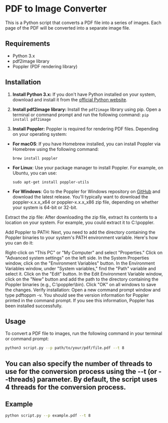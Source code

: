 # PDF to Image Converter

This is a Python script that converts a PDF file into a series of images. Each page of the PDF will be converted into a separate image file.

## Requirements

- Python 3.x
- pdf2image library
- Poppler (PDF rendering library)

## Installation

1. **Install Python 3.x:** If you don't have Python installed on your system, download and install it from the [official Python website](https://www.python.org/).

2. **Install pdf2image library:** Install the `pdf2image` library using pip. Open a terminal or command prompt and run the following command:
```pip install pdf2image```


3. **Install Poppler:** Poppler is required for rendering PDF files. Depending on your operating system:

- **For macOS**: If you have Homebrew installed, you can install Poppler via Homebrew using the following command:
  ```
  brew install poppler
  ```

- **For Linux**: Use your package manager to install Poppler. For example, on Ubuntu, you can use:
  ```
  sudo apt-get install poppler-utils
  ```

- **For Windows**:
Go to the Poppler for Windows repository on [GitHub](https://github.com/oschwartz10612/poppler-windows/releases) and download the latest release. You'll typically want to download the poppler-x.x.x_x64 or poppler-x.x.x_x86 zip file, depending on whether your system is 64-bit or 32-bit.

Extract the zip file:
After downloading the zip file, extract its contents to a location on your system. For example, you could extract it to C:\poppler.

Add Poppler to PATH:
Next, you need to add the directory containing the Poppler binaries to your system's PATH environment variable. Here's how you can do it:

Right-click on "This PC" or "My Computer" and select "Properties."
Click on "Advanced system settings" on the left side.
In the System Properties window, click on the "Environment Variables" button.
In the Environment Variables window, under "System variables," find the "Path" variable and select it. Click on the "Edit" button.
In the Edit Environment Variable window, click on the "New" button and add the path to the directory containing the Poppler binaries (e.g., C:\poppler\bin).
Click "OK" on all windows to save the changes.
Verify installation:
Open a new command prompt window and type pdftoppm -v. You should see the version information for Poppler printed in the command prompt. If you see this information, Poppler has been installed successfully.

## Usage

To convert a PDF file to images, run the following command in your terminal or command prompt:
  
```bash 
python3 script.py --p path/to/your/pdf/file.pdf --t 8
```
## You can also specify the number of threads to use for the conversion process using the --t (or --threads) parameter. By default, the script uses 4 threads for the conversion process.

## Example

```bash
python script.py --p example.pdf --t 8

``` 
